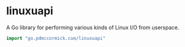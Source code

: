 linuxuapi
=========

A Go library for performing various kinds of Linux I/O from userspace.

```go
import "go.pdmccormick.com/linuxuapi"
```
